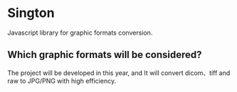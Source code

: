 # Sington
Javascript library for graphic formats conversion.

## Which graphic formats will be considered?

The project will be developed in this year, and It will convert dicom、tiff and raw to JPG/PNG with high efficiency.
